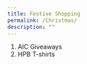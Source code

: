 ```yaml
---
title: Festive Shopping
permalink: /Christmas/
description: ""
---
```

1. AIC Giveaways
2. HPB T-shirts

